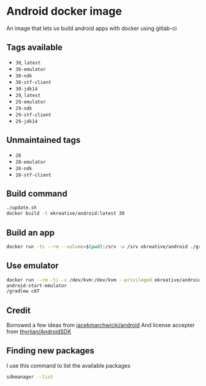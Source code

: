 # Android docker image

An image that lets us build android apps with docker using gitlab-ci

## Tags available

* `30`, `latest`
* `30-emulator`
* `30-ndk`
* `30-stf-client`
* `30-jdk14`
* `29`, `latest`
* `29-emulator`
* `29-ndk`
* `29-stf-client`
* `29-jdk14`

## Unmaintained tags

* `28`
* `28-emulator`
* `28-ndk`
* `28-stf-client`

## Build command

```bash
./update.sh
docker build -t ekreative/android:latest 30
```

## Build an app

```bash
docker run -ti --rm --volume=$(pwd):/srv -w /srv ekreative/android ./gradlew assemble
```

## Use emulator

```bash
docker run --rm -ti -v /dev/kvm:/dev/kvm --privileged ekreative/android
android-start-emulator
/gradlew cAT
```

## Credit

Borrowed a few ideas from [jacekmarchwicki/android](https://hub.docker.com/r/jacekmarchwicki/android/)
And license accepter from [thyrlian/AndroidSDK](https://github.com/thyrlian/AndroidSDK/blob/master/android-sdk/license_accepter.sh)

## Finding new packages

I use this command to list the available packages

```bash
sdkmanager --list
```
